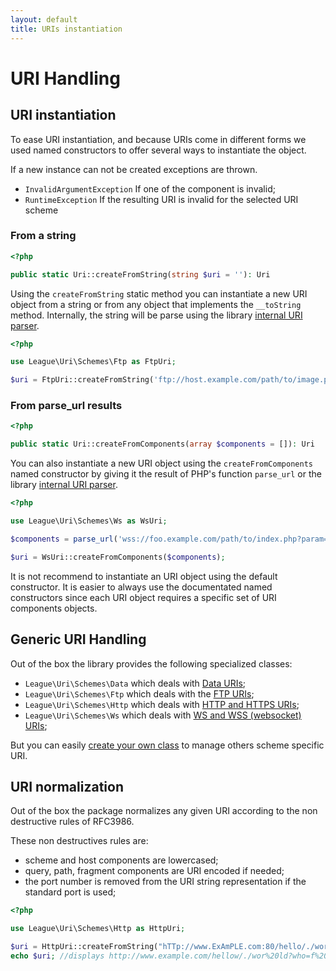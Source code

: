 ```yaml
---
layout: default
title: URIs instantiation
---
```


# URI Handling

## URI instantiation

To ease URI instantiation, and because URIs come in different forms we used named constructors to offer several ways to instantiate the object.

<div class="message-warning">

If a new instance can not be created exceptions are thrown.

<ul>
	<li><code>InvalidArgumentException</code> If one of the component is invalid;</li>
	<li><code>RuntimeException</code> If the resulting URI is invalid for the selected URI scheme</li>
</ul>

</div>

### From a string

~~~php
<?php

public static Uri::createFromString(string $uri = ''): Uri
~~~

Using the `createFromString` static method you can instantiate a new URI object from a string or from any object that implements the `__toString` method. Internally, the string will be parse using the library [internal URI parser](/services/parser-uri/).

~~~php
<?php

use League\Uri\Schemes\Ftp as FtpUri;

$uri = FtpUri::createFromString('ftp://host.example.com/path/to/image.png;type=i');
~~~

### From parse_url results

~~~php
<?php

public static Uri::createFromComponents(array $components = []): Uri
~~~

You can also instantiate a new URI object using the `createFromComponents` named constructor by giving it the result of PHP's function `parse_url` or the library [internal URI parser](/services/parser-uri/).

~~~php
<?php

use League\Uri\Schemes\Ws as WsUri;

$components = parse_url('wss://foo.example.com/path/to/index.php?param=value');

$uri = WsUri::createFromComponents($components);
~~~

<div class="message-notice">
It is not recommend to instantiate an URI object using the default constructor. It is easier to always use the documentated named constructors since each URI object requires a specific set of URI components objects.
</div>

## Generic URI Handling

Out of the box the library provides the following specialized classes:

- `League\Uri\Schemes\Data` which deals with [Data URIs](/uri/schemes/data-uri/);
- `League\Uri\Schemes\Ftp` which deals with the [FTP URIs](/uri/schemes/ftp/);
- `League\Uri\Schemes\Http` which deals with [HTTP and HTTPS URIs](/uri/schemes/http/);
- `League\Uri\Schemes\Ws` which deals with [WS and WSS (websocket) URIs](/uri/schemes/ws/);

<p class="message-info">But you can easily <a href="/uri/extension/">create your own class</a> to manage others scheme specific URI.</p>

## URI normalization

Out of the box the package normalizes any given URI according to the non destructive rules of RFC3986.

These non destructives rules are:

- scheme and host components are lowercased;
- query, path, fragment components are URI encoded if needed;
- the port number is removed from the URI string representation if the standard port is used;

~~~php
<?php

use League\Uri\Schemes\Http as HttpUri;

$uri = HttpUri::createFromString("hTTp://www.ExAmPLE.com:80/hello/./wor ld?who=f+3#title");
echo $uri; //displays http://www.example.com/hellow/./wor%20ld?who=f%203#title
~~~
